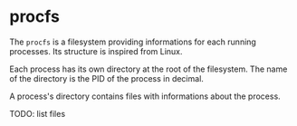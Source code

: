 # procfs

The `procfs` is a filesystem providing informations for each running processes. Its structure is inspired from Linux.

Each process has its own directory at the root of the filesystem. The name of the directory is the PID of the process in decimal.

A process's directory contains files with informations about the process.

TODO: list files

